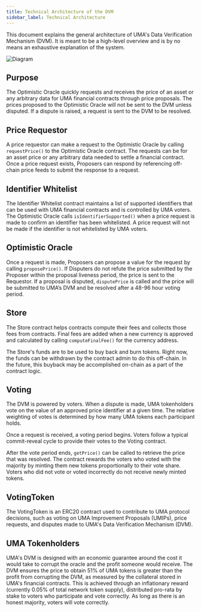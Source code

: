```yaml
---
title: Technical Architecture of the DVM
sidebar_label: Technical Architecture
---
```


This document explains the general architecture of UMA's Data Verification Mechanism (DVM). It is meant to be a high-level overview and is by no means an exhaustive explanation of the system.

![Diagram](/docs/oracle/OO-architecture-diagram-v3.png)

## Purpose

The Optimistic Oracle quickly requests and receives the price of an asset or any arbitrary data for UMA financial contracts through price proposals. The prices proposed to the Optimistic Oracle will not be sent to the DVM unless disputed. If a dispute is raised, a request is sent to the DVM to be resolved.

## Price Requestor

A price requestor can make a request to the Optimistic Oracle by calling `requestPrice()` to the Optimistic Oracle contract. The requests can be for an asset price or any arbitrary data needed to settle a financial contract. Once a price request exists, Proposers can respond by referencing off-chain price feeds to submit the response to a request.

## Identifier Whitelist

The Identifier Whitelist contract maintains a list of supported identifiers that can be used with UMA financial contracts and is controlled by UMA voters. The Optimistic Oracle calls `isIdentifierSupported()` when a price request is made to confirm an identifier has been whitelisted. A price request will not be made if the identifier is not whitelisted by UMA voters.

## Optimistic Oracle

Once a request is made, Proposers can propose a value for the request by calling `proposePrice()`. If Disputers do not refute the price submitted by the Proposer within the proposal liveness period, the price is sent to the Requestor. If a proposal is disputed, `disputePrice` is called and the price will be submitted to UMA’s DVM and be resolved after a 48-96 hour voting period.

## Store

The Store contract helps contracts compute their fees and collects those fees from contracts. Final fees are added when a new currency is approved and calculated by calling `computeFinalFee()` for the currency address.

The Store's funds are to be used to buy back and burn tokens. Right now, the funds can be withdrawn by the contract admin to do this off-chain. In the future, this buyback may be accomplished on-chain as a part of the contract logic.

## Voting

The DVM is powered by voters. When a dispute is made, UMA tokenholders vote on the value of an approved price identifier at a given time. The relative weighting of votes is determined by how many UMA tokens each participant holds.

Once a request is received, a voting period begins. Voters follow a typical commit-reveal cycle to provide their votes to the Voting contract.

After the vote period ends, `getPrice()` can be called to retrieve the price that was resolved. The contract rewards the voters who voted with the majority by minting them new tokens proportionally to their vote share. Voters who did not vote or voted incorrectly do not receive newly minted tokens.

## VotingToken

The VotingToken is an ERC20 contract used to contribute to UMA protocol decisions, such as voting on UMA Improvement Proposals (UMIPs), price requests, and disputes made to UMA's Data Verification Mechanism (DVM).

## UMA Tokenholders

UMA's DVM is designed with an economic guarantee around the cost it would take to corrupt the oracle and the profit someone would receive. The DVM ensures the price to obtain 51% of UMA tokens is greater than the profit from corrupting the DVM, as measured by the collateral stored in UMA's financial contracts. This is achieved through an inflationary reward (currently 0.05% of total network token supply), distributed pro-rata by stake to voters who participate and vote correctly. As long as there is an honest majority, voters will vote correctly.
